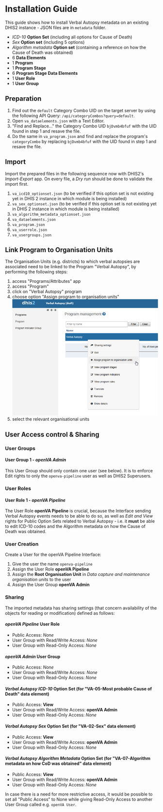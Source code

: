 # Installation Guide

This guide shows how to install Verbal Autopsy metadata on an existing DHIS2 instance - JSON files are in `metadata` folder.

- _ICD-10_ **Option Set** (including all options for Cause of Death)
- _Sex_ **Option set** (including 5 options)
- _Algorithm metadata_ **Option set** (containing a reference on how the Cause of Death was obtained)
- 6 **Data Elements**
- 1 **Program**
- 1 **Program Stage**
- 6 **Program Stage Data Elements**
- 1 **User Role**
- 1 **User Group**

## Preparation

1. Find out the `default` Category Combo UID on the target server by using the following API Query: `/api/categoryCombos?query=default`.
2. Open `va_dataelements.json` with a Text Editor.
3. "Find and Replace..." the Category Combo UID `bjDvmb4bfuf` with the UID found in step 1 and resave the file.
4. Do the same in `va_program.json` and find and replace the program's `categoryCombo` by replacing `bjDvmb4bfuf` with the UID found in step 1 and resave the file.


## Import

Import the prepared files in the following sequence now with DHIS2's _Import-Export_ app.
On every file, a _Dry run_ should be done to validate the import first.

1. `va_icd10_optionset.json` (to be verified if this option set is not existing yet in DHIS 2 instance in which module is being installed)
2. `va_sex_optionset.json` (to be verified if this option set is not existing yet in DHIS 2 instance in which module is being installed)
3. `va_algorithm_metadata_optionset.json`
4. `va_dataelements.json`
5. `va_program.json`
6. `va_userrole.json`
7. `va_usergroups.json` 

## Link Program to Organisation Units

The Organisation Units (e.g. districts) to which verbal autopsies are associated need to be linked to the Program "Verbal Autopsy", by performing the following steps: 
1. access "Programs/Attributes" app
2. access "Program"
3. click on "Verbal Autopsy" program
4. choose option "Assign program to organisation units"
![Link Program "Verbal Autopsy" to Organisational Unit](../resources/images/LinkProgToOrgUnit.png)
5. select the relevant organisational units

## User Access control & Sharing

### User Groups

#### User Group 1 - _openVA Admin_

This User Group should only contain one user (see below). It is to enforce Edit rights to only the `openva-pipeline` user as well as DHIS2 Superusers.

### User Roles

#### User Role 1 - _openVA Pipeline_
The User Role **openVA Pipeline** is crucial, because the Interface sending Verbal Autopsy events needs to be able to do so, as well as _Edit and View_ rights for Public Option Sets related to Verbal Autopsy - i.e. it **must** be able to edit ICD-10 codes and the Algorithm metadata on how the Cause of Death was obtained.

### User Creation

Create a User for the openVA Pipeline Interface:

1. Give the user the name `openva-pipeline`
2. Assign the User Role **openVA Pipeline**
3. Assign the **Root Organisation Unit** in _Data capture and maintenance organisation units_ to the user
4. Assign the User Group **openVA Admin**

### Sharing

The imported metadata has sharing settings (that concern availability of the objects for reading or modification) defined as follows:

#### _openVA Pipeline_ User Role
  - Public Access: _None_
  - User Group with Read/Write Access: _None_
  - User Group with Read-Only Access: _None_
  
#### _openVA Admin_ User Group
  - Public Access: _None_
  - User Group with Read/Write Access: _None_
  - User Group with Read-Only Access: _None_

#### _Verbal Autopsy ICD-10_ Option Set (for "VA-05-Most probable Cause of Death" data element)
 - Public Access: **View**
 - User Group with Read/Write Access: **openVA Admin**
 - User Group with Read-Only Access: _None_

#### _Verbal Autopsy Sex_ Option Set (for "VA-02-Sex" data element)
  - Public Access: **View**
  - User Group with Read/Write Access: **openVA Admin**
  - User Group with Read-Only Access: _None_

#### _Verbal Autopsy Algorithm Metadata_ Option Set (for "VA-07-Algorithm metadata on how CoD was obtained" data element)
  - Public Access: **View**
  - User Group with Read/Write Access: **openVA Admin**
  - User Group with Read-Only Access: _None_

In case there is a need for more restrictive access, it would be possible to set all "Public Access" to None while giving Read-Only Access to another User Group called e.g. `openVA User`.
